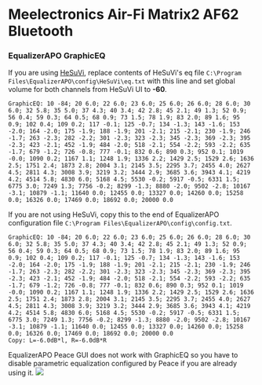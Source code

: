 # Meelectronics Air-Fi Matrix2 AF62 Bluetooth
### EqualizerAPO GraphicEQ
If you are using [HeSuVi](https://sourceforge.net/projects/hesuvi/), replace contents of HeSuVi's eq file `C:\Program Files\EqualizerAPO\config\HeSuVi\eq.txt` with this line and set global volume for both channels from HeSuVi UI to **-60**.
```
GraphicEQ: 10 -84; 20 6.0; 22 6.0; 23 6.0; 25 6.0; 26 6.0; 28 6.0; 30 6.0; 32 5.8; 35 5.0; 37 4.3; 40 3.4; 42 2.8; 45 2.1; 49 1.3; 52 0.9; 56 0.4; 59 0.3; 64 0.5; 68 0.9; 73 1.5; 78 1.9; 83 2.0; 89 1.6; 95 0.9; 102 0.4; 109 0.2; 117 -0.1; 125 -0.7; 134 -1.3; 143 -1.6; 153 -2.0; 164 -2.0; 175 -1.9; 188 -1.9; 201 -2.1; 215 -2.1; 230 -1.9; 246 -1.7; 263 -2.3; 282 -2.2; 301 -2.3; 323 -2.3; 345 -2.3; 369 -2.3; 395 -2.3; 423 -2.1; 452 -1.9; 484 -2.0; 518 -2.1; 554 -2.2; 593 -2.2; 635 -1.7; 679 -1.2; 726 -0.8; 777 -0.1; 832 0.6; 890 0.3; 952 0.1; 1019 -0.0; 1090 0.2; 1167 1.1; 1248 1.9; 1336 2.2; 1429 2.5; 1529 2.6; 1636 2.5; 1751 2.4; 1873 2.8; 2004 3.1; 2145 3.5; 2295 3.7; 2455 4.0; 2627 4.5; 2811 4.3; 3008 3.9; 3219 3.2; 3444 2.9; 3685 3.6; 3943 4.1; 4219 4.2; 4514 5.8; 4830 6.0; 5168 4.5; 5530 -0.2; 5917 -0.5; 6331 1.5; 6775 3.0; 7249 1.3; 7756 -0.2; 8299 -1.3; 8880 -2.0; 9502 -2.8; 10167 -3.1; 10879 -1.1; 11640 0.0; 12455 0.0; 13327 0.0; 14260 0.0; 15258 0.0; 16326 0.0; 17469 0.0; 18692 0.0; 20000 0.0
```
If you are not using HeSuVi, copy this to the end of EqualizerAPO configuration file `C:\Program Files\EqualizerAPO\config\config.txt`.
```
GraphicEQ: 10 -84; 20 6.0; 22 6.0; 23 6.0; 25 6.0; 26 6.0; 28 6.0; 30 6.0; 32 5.8; 35 5.0; 37 4.3; 40 3.4; 42 2.8; 45 2.1; 49 1.3; 52 0.9; 56 0.4; 59 0.3; 64 0.5; 68 0.9; 73 1.5; 78 1.9; 83 2.0; 89 1.6; 95 0.9; 102 0.4; 109 0.2; 117 -0.1; 125 -0.7; 134 -1.3; 143 -1.6; 153 -2.0; 164 -2.0; 175 -1.9; 188 -1.9; 201 -2.1; 215 -2.1; 230 -1.9; 246 -1.7; 263 -2.3; 282 -2.2; 301 -2.3; 323 -2.3; 345 -2.3; 369 -2.3; 395 -2.3; 423 -2.1; 452 -1.9; 484 -2.0; 518 -2.1; 554 -2.2; 593 -2.2; 635 -1.7; 679 -1.2; 726 -0.8; 777 -0.1; 832 0.6; 890 0.3; 952 0.1; 1019 -0.0; 1090 0.2; 1167 1.1; 1248 1.9; 1336 2.2; 1429 2.5; 1529 2.6; 1636 2.5; 1751 2.4; 1873 2.8; 2004 3.1; 2145 3.5; 2295 3.7; 2455 4.0; 2627 4.5; 2811 4.3; 3008 3.9; 3219 3.2; 3444 2.9; 3685 3.6; 3943 4.1; 4219 4.2; 4514 5.8; 4830 6.0; 5168 4.5; 5530 -0.2; 5917 -0.5; 6331 1.5; 6775 3.0; 7249 1.3; 7756 -0.2; 8299 -1.3; 8880 -2.0; 9502 -2.8; 10167 -3.1; 10879 -1.1; 11640 0.0; 12455 0.0; 13327 0.0; 14260 0.0; 15258 0.0; 16326 0.0; 17469 0.0; 18692 0.0; 20000 0.0
Copy: L=-6.0dB*l, R=-6.0dB*R
```
EqualizerAPO Peace GUI does not work with GraphicEQ so you have to disable parametric equalization configured by Peace if you are already using it.
![](https://raw.githubusercontent.com/jaakkopasanen/AutoEq/master/results/Sonoma%20Model%20One/innerfidelity/onear/Meelectronics%20Air-Fi%20Matrix2%20AF62%20Bluetooth/Meelectronics%20Air-Fi%20Matrix2%20AF62%20Bluetooth.png)
